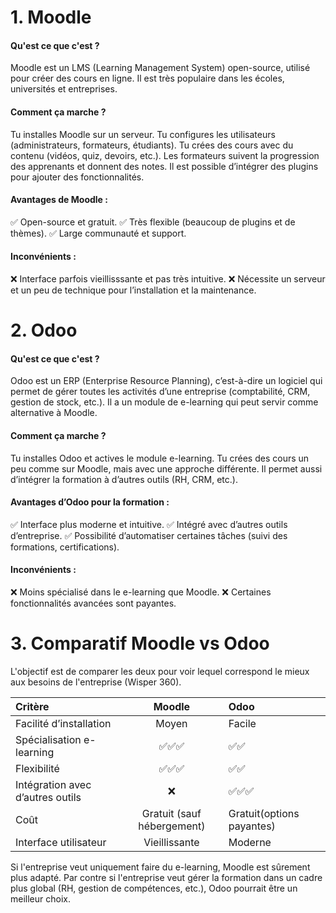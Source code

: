 # 1. Moodle
#### Qu'est ce que c'est ?
Moodle est un LMS (Learning Management System) open-source, utilisé pour créer des cours en ligne. Il est très populaire dans les écoles, universités et entreprises.

#### Comment ça marche ?
Tu installes Moodle sur un serveur.
Tu configures les utilisateurs (administrateurs, formateurs, étudiants).
Tu crées des cours avec du contenu (vidéos, quiz, devoirs, etc.).
Les formateurs suivent la progression des apprenants et donnent des notes.
Il est possible d’intégrer des plugins pour ajouter des fonctionnalités.

#### Avantages de Moodle :
✅ Open-source et gratuit.
✅ Très flexible (beaucoup de plugins et de thèmes).
✅ Large communauté et support.

#### Inconvénients :
❌ Interface parfois vieillisssante et pas très intuitive.
❌ Nécessite un serveur et un peu de technique pour l’installation et la maintenance.

# 2. Odoo
#### Qu'est ce que c'est ?
Odoo est un ERP (Enterprise Resource Planning), c’est-à-dire un logiciel qui permet de gérer toutes les activités d’une entreprise (comptabilité, CRM, gestion de stock, etc.). Il a un module de e-learning qui peut servir comme alternative à Moodle.

#### Comment ça marche ?
Tu installes Odoo et actives le module e-learning.
Tu crées des cours un peu comme sur Moodle, mais avec une approche différente.
Il permet aussi d’intégrer la formation à d’autres outils (RH, CRM, etc.).

#### Avantages d’Odoo pour la formation :
✅ Interface plus moderne et intuitive.
✅ Intégré avec d’autres outils d’entreprise.
✅ Possibilité d’automatiser certaines tâches (suivi des formations, certifications).

#### Inconvénients :
❌ Moins spécialisé dans le e-learning que Moodle.
❌ Certaines fonctionnalités avancées sont payantes.

# 3. Comparatif Moodle vs Odoo
L'objectif est de comparer les deux pour voir lequel correspond le mieux aux besoins de l'entreprise (Wisper 360).

| Critère                         | Moodle                     | Odoo                       |
| :---------------                |:------------------:        | :---------                 |
| Facilité d’installation         | Moyen                      |  Facile                    |
| Spécialisation e-learning       | ✅✅✅                    | ✅✅                     |
| Flexibilité                     | ✅✅✅                    | ✅✅                     |
| Intégration avec d’autres outils| ❌                         | ✅✅✅                   |
| Coût                            | Gratuit (sauf hébergement) |  Gratuit(options payantes) |
| Interface utilisateur           | Vieillissante              |  Moderne                   |


Si l'entreprise veut uniquement faire du e-learning, Moodle est sûrement plus adapté. Par contre si l'entreprise veut gérer la formation dans un cadre plus global (RH, gestion de compétences, etc.), Odoo pourrait être un meilleur choix.